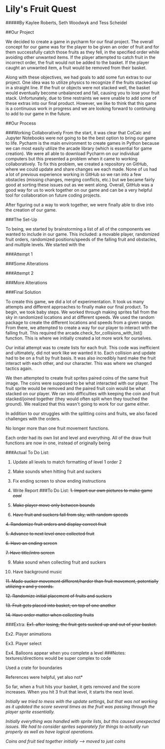 # Lily's Fruit Quest
#####By Kaylee Roberts, Seth Woodwyk and Tess Scheidel

##Our Project

We decided to create a game in pycharm for our final project. The overall concept for our game was for the player to be
given an order of fruit and for them successfully catch those fruits as they fell, in the specified order while avoiding
other unwanted items. If the player attempted to catch fruit in the incorrect order, the fruit would not be added to the
basket. If the player caught an unwanted item, a fruit would be removed from their basket. 

Along with these objectives, we had goals to add some fun extras to our project. One idea was to utilize physics to 
recognize if the fruits stacked up in a straight line. If the fruit or objects were not stacked well, the basket would
eventually become unbalanced and fall, causing you to lose your fruit stack. Unfortunately, due to time restraints we
were unable to add some of these extras into our final product. However, we like to think that this game is a continuous 
work in progress and we are looking forward to continuing to add to our game in the future.


##Our Process

###Working Collaboratively
From the start, it was clear that CoCalc and Jupyter Notebooks were not going to be the best option to bring our game to 
life. Pycharm is the main environment to create games in Python because we can most easily utilize the arcade library 
(which is essential for game creation). We were all able to download Pycharm on our individual computers but this
presented a problem when it came to working collaboratively. To fix this problem, we created a repository on GitHub, 
where we could update and share changes we each made. None of us had a lot of previous experience working in GitHub so
we ran into a few obstacles (missing changes, merging conflicts, etc.) but we became fairly good at sorting these issues 
out as we went along. Overall, GitHub was a good way for us to work together on our game and can be a very helpful 
tool for collaboration on future coding projects.

After figuring out a way to work together, we were finally able to dive into the creation of our game.

###The Set-Up

To being, we started by brainstorming a list of all of the components we wanted to include in our game. This included: a
movable player, randomized fruit orders, randomized positions/speeds of the falling fruit and obstacles, and multiple
levels. We started with the 


###Attempt 1



###Some Alterations


###Attempt 2


###More Alterations


###Final Solution

To create this game, we did a lot of experimentation. It took us many attempts and different 
approaches to finally make our final product. To begin, we took baby steps. We worked through making
sprites fall from the sky in randomized locations and at different speeds. We used the random package to
create the different locations and speeds from a given range. From there, we attempted to create a way for 
our player to interact with the falling fruit. This required the arcade.check_for_collisions_with_list()
function. This is where we initially created a lot more work for ourselves.

Our initial attempt was to create lists for each fruit. This code was inefficient and ultimately,
did not work like we wanted it to. Each collision and update had to be on a fruit by fruit basis.
It was also incredibly hard make the fruit interact with each other, and our character. This was where
we changed tactics again. 

We then attempted to create fruit sprites paired coins of the same fruit image. The coins were supposed
to be what interacted with our player. The fruit sprite would be removed and the paired fruit coin would be what 
stacked on our player. We ran into difficulties with keeping the coin and fruit stacked/joined together (they
would often split when they touched the ground). We realized that this wasn't going to work for our game either.

In addition to our struggles with the splitting coins and fruits, we also
faced challenges with the orders. 


No longer more than one fruit movement functions.


Each order had its own list and level and everything.
All of the draw fruit functions are now in one, instead of originally
being 



###Actual To Do List:
1. Update all levels to match formatting of level 1 order 2

2. Make sounds when hitting fruit and suckers

3. Fix ending screen to show ending instructions

4. Write Report
###To Do List:
~~1. Import our own pictures to make game *cool*~~

2. ~~Make player move only between bounds~~

3. ~~Have fruit and suckers fall from sky, with random speeds~~

~~4. Randomize fruit orders and display correct fruit~~

~~5. Advance to next level once collected fruit~~

~~6. Have an ending screen~~

~~7. Have title/intro screen~~

9. Make sound when collecting fruit and suckers

10. Have background music

~~11. Made sucker movement different/harder than fruit movement, potentially
utilizing x and y coords.~~

~~12. Randomize initial placement of fruits and suckers~~

~~13. Fruit gets placed into basket, on top of one another~~

~~14. Have order matter when collecting fruits~~

###Extra:
~~Ex1. after losing, the fruit gets sucked up and out of your basket.~~

Ex2. Player animations

Ex3. Player select

Ex4. Balloons appear when you complete a level
###Notes:
textures/directions would be super complex to code

Used a crate for boundaries

References were helpful, yet also not*

So far, when a fruit hits your basket, it gets removed and the score increases.
When you hit 3 fruit that level, it starts the next level.

*Initially we tried to mess with the update settings, but that was not working 
as it updated the score several times as the fruit was passing through the 
player sprite essentially.*

*Initially everything was handled with sprite lists, but this caused unexpected
issues. We had to consider sprites separately for things to actually run properly
as well as have logical operations.* 

*Coins and fruit tied together initially --> moved to just coins*